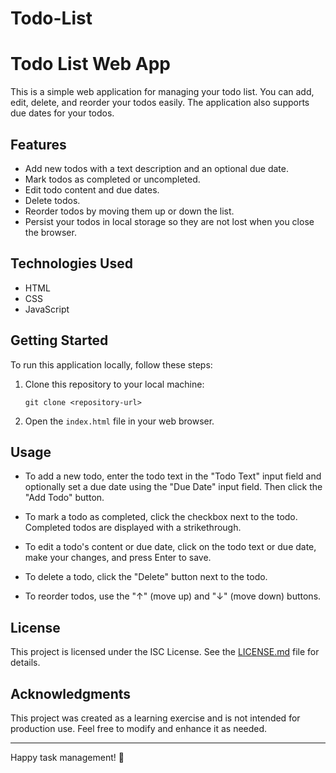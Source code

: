# Todo-List
# Todo List Web App

This is a simple web application for managing your todo list. You can add, edit, delete, and reorder your todos easily. The application also supports due dates for your todos.

## Features

- Add new todos with a text description and an optional due date.
- Mark todos as completed or uncompleted.
- Edit todo content and due dates.
- Delete todos.
- Reorder todos by moving them up or down the list.
- Persist your todos in local storage so they are not lost when you close the browser.

## Technologies Used

- HTML
- CSS
- JavaScript

## Getting Started

To run this application locally, follow these steps:

1. Clone this repository to your local machine:

   ```
   git clone <repository-url>
   ```

2. Open the `index.html` file in your web browser.

## Usage

- To add a new todo, enter the todo text in the "Todo Text" input field and optionally set a due date using the "Due Date" input field. Then click the "Add Todo" button.

- To mark a todo as completed, click the checkbox next to the todo. Completed todos are displayed with a strikethrough.

- To edit a todo's content or due date, click on the todo text or due date, make your changes, and press Enter to save.

- To delete a todo, click the "Delete" button next to the todo.

- To reorder todos, use the "↑" (move up) and "↓" (move down) buttons.

## License

This project is licensed under the ISC License. See the [LICENSE.md](LICENSE.md) file for details.

## Acknowledgments

This project was created as a learning exercise and is not intended for production use. Feel free to modify and enhance it as needed.

---

Happy task management! 📝